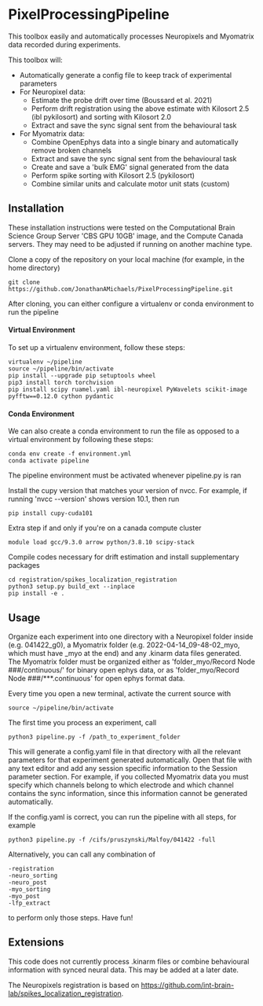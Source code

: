 # PixelProcessingPipeline
This toolbox easily and automatically processes Neuropixels and Myomatrix data recorded during experiments.

This toolbox will:
- Automatically generate a config file to keep track of experimental parameters
- For Neuropixel data:
  - Estimate the probe drift over time (Boussard et al. 2021)
  - Perform drift registration using the above estimate with Kilosort 2.5 (ibl pykilosort) and sorting with Kilosort 2.0 
  - Extract and save the sync signal sent from the behavioural task
- For Myomatrix data:
  - Combine OpenEphys data into a single binary and automatically remove broken channels
  - Extract and save the sync signal sent from the behavioural task
  - Create and save a 'bulk EMG' signal generated from the data
  - Perform spike sorting with Kilosort 2.5 (pykilosort)
  - Combine similar units and calculate motor unit stats (custom)

## Installation
These installation instructions were tested on the Computational Brain Science Group Server 'CBS GPU 10GB' image, and the Compute Canada servers. They may need to be adjusted if running on another machine type.

Clone a copy of the repository on your local machine (for example, in the home directory)

    git clone https://github.com/JonathanAMichaels/PixelProcessingPipeline.git
    
After cloning, you can either configure a virtualenv or conda environment to run the pipeline

#### Virtual Environment
To set up a virtualenv environment, follow these steps:

    virtualenv ~/pipeline
    source ~/pipeline/bin/activate
    pip install --upgrade pip setuptools wheel
    pip3 install torch torchvision
    pip install scipy ruamel.yaml ibl-neuropixel PyWavelets scikit-image pyfftw==0.12.0 cython pydantic
    
#### Conda Environment
We can also create a conda environment to run the file as opposed to a virtual environment by following these steps:

    conda env create -f environment.yml
    conda activate pipeline
    
The pipeline environment must be activated whenever pipeline.py is ran

Install the cupy version that matches your version of nvcc. For example, if running 'nvcc --version'
shows version 10.1, then run

    pip install cupy-cuda101

Extra step if and only if you're on a canada compute cluster

    module load gcc/9.3.0 arrow python/3.8.10 scipy-stack

Compile codes necessary for drift estimation and install supplementary packages

    cd registration/spikes_localization_registration
    python3 setup.py build_ext --inplace
    pip install -e .


## Usage
Organize each experiment into one directory with a Neuropixel folder inside (e.g. 041422_g0), a Myomatrix folder (e.g. 2022-04-14_09-48-02_myo, which must have _myo at the end) and any .kinarm data files generated.
The Myomatrix folder must be organized either as 'folder_myo/Record Node ###/continuous/' for binary open ephys data,
or as 'folder_myo/Record Node ###/***.continuous' for open ephys format data.

Every time you open a new terminal, activate the current source with

    source ~/pipeline/bin/activate

The first time you process an experiment, call

    python3 pipeline.py -f /path_to_experiment_folder

This will generate a config.yaml file in that directory with all the relevant parameters for that experiment generated automatically. Open that file with any text editor and add any session specific information to the Session parameter section. For example, if you collected Myomatrix data you must specify which channels belong to which electrode and which channel contains the sync information, since this information cannot be generated automatically.

If the config.yaml is correct, you can run the pipeline with all steps, for example

    python3 pipeline.py -f /cifs/pruszynski/Malfoy/041422 -full

Alternatively, you can call any combination of

    -registration
    -neuro_sorting
    -neuro_post
    -myo_sorting
    -myo_post
    -lfp_extract

to perform only those steps. Have fun!

## Extensions

This code does not currently process .kinarm files or combine behavioural information with synced neural data. This may be added at a later date.

The Neuropixels registration is based on https://github.com/int-brain-lab/spikes_localization_registration.

